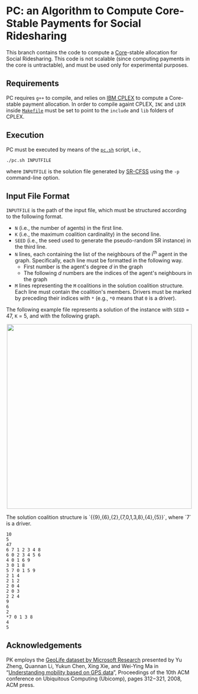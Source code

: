 PC: an Algorithm to Compute Core-Stable Payments for Social Ridesharing
===================
This branch contains the code to compute a [Core](https://en.wikipedia.org/wiki/Core_(game_theory))-stable allocation for Social Ridesharing. This code is not scalable (since computing payments in the core is untractable), and must be used only for experimental purposes.

Requirements
----------
PC requires `g++` to compile, and relies on [IBM CPLEX](https://www-01.ibm.com/software/commerce/optimization/cplex-optimizer) to compute a Core-stable payment allocation. In order to compile againt CPLEX, `INC` and `LDIR` inside [`Makefile`](https://github.com/filippobistaffa/PK/blob/core/Makefile)  must be set to point to the `include` and `lib` folders of CPLEX.

Execution
----------
PC must be executed by means of the [`pc.sh`](https://github.com/filippobistaffa/PK/blob/core/pc.sh) script, i.e.,
```
./pc.sh INPUTFILE
```
where `INPUTFILE` is the solution file generated by [SR-CFSS](https://github.com/filippobistaffa/SR-CFSS) using the `-p` command-line option.

Input File Format
----------
`INPUTFILE` is the path of the input file, which must be structured according to the following format.

  * `N` (i.e., the number of agents) in the first line.
  * `K` (i.e., the maximum coalition cardinality) in the second line.
  * `SEED` (i.e., the seed used to generate the pseudo-random SR instance) in the third line.
  * `N` lines, each containing the list of the neighbours of the i<sup>th</sup> agent in the graph. Specifically, each line must be formatted in the following way.
	  * First number is the agent's degree *d* in the graph
	  * The following *d* numbers are the indices of the agent's neighbours in the graph
  * `M` lines representing the `M` coalitions in the solution coalition structure. Each line must contain the coalition's members. Drivers must be marked by preceding their indices with `*` (e.g., `*0` means that `0` is a driver).

The following example file represents a solution of the instance with `SEED` = 47, `K` = 5, and with the following graph.
<p align="center"><img src="http://i.imgur.com/cFGCpbz.png" width="500" /></p>
The solution coalition structure is `{{9},{6},{2},{7,0,1,3,8},{4},{5}}`, where `7` is a driver. 

```
10
5
47
6 7 1 2 3 4 8
6 0 2 3 4 5 6
4 0 1 6 9
3 0 1 8
5 7 0 1 5 9
2 1 4
2 1 2
2 0 4
2 0 3
2 2 4
9
6
2
*7 0 1 3 8
4
5
```

Acknowledgements
----------
PK employs the [GeoLife dataset by Microsoft Research](http://research.microsoft.com/en-us/projects/geolife) presented by Yu Zheng, Quannan Li, Yukun Chen, Xing Xie, and Wei-Ying Ma in “[Understanding mobility based on GPS data](https://www.microsoft.com/en-us/research/publication/understanding-mobility-based-on-gps-data)”, Proceedings of the 10th ACM conference on Ubiquitous Computing (Ubicomp), pages 312−321, 2008, ACM press.
